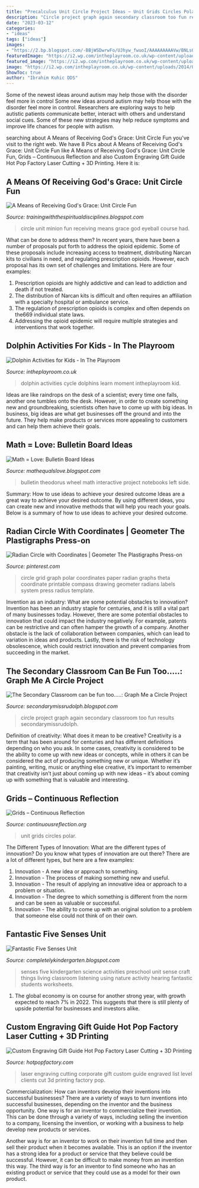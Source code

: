 ```yaml
---
title: "Precalculus Unit Circle Project Ideas ~ Unit Grids Circles Polar"
description: "Circle project graph again secondary classroom too fun results secondarymissrudolph"
date: "2023-03-12"
categories:
- "ideas"
tags: ["ideas"]
images:
- "https://2.bp.blogspot.com/-BBjWSDwrwFo/UJhyw_fwuoI/AAAAAAAAAVw/BNLsQK_VN6A/s1600/photo-1+copy+4+8.39.06+PM.JPG"
featuredImage: "https://i2.wp.com/intheplayroom.co.uk/wp-content/uploads/2014/06/dolphinlifecycle.jpg"
featured_image: "https://i2.wp.com/intheplayroom.co.uk/wp-content/uploads/2014/06/dolphinlifecycle.jpg"
image: "https://i2.wp.com/intheplayroom.co.uk/wp-content/uploads/2014/06/dolphinlifecycle.jpg"
ShowToc: true
author: "Ibrahim Kuhic DDS"
---
```



Some of the newest ideas around autism may help those with the disorder feel more in control
Some new ideas around autism may help those with the disorder feel more in control. Researchers are exploring ways to help autistic patients communicate better, interact with others and understand social cues. Some of these new strategies may help reduce symptoms and improve life chances for people with autism.

	

		
searching about A Means of Receiving God&#039;s Grace: Unit Circle Fun you've visit to the right web. We have 8 Pics about A Means of Receiving God&#039;s Grace: Unit Circle Fun like A Means of Receiving God&#039;s Grace: Unit Circle Fun, Grids – Continuous Reflection and also Custom Engraving Gift Guide Hot Pop Factory Laser Cutting + 3D Printing. Here it is:
		
    
## A Means Of Receiving God&#039;s Grace: Unit Circle Fun

<img loading=lazy src="http://3.bp.blogspot.com/-wSl0S0E_Ja4/VAkUj4jFMDI/AAAAAAAAAFc/cDtN95xLdyw/s1600/Gabby.jpg" onerror="this.onerror=null;this.src='https://tse3.mm.bing.net/th?id=OIP.nnajN4YBkMDEDhhW8oTNvgHaJ4&amp;pid=15.1';" alt="A Means of Receiving God&#039;s Grace: Unit Circle Fun">

_Source: trainingwiththespiritualdisciplines.blogspot.com_

>circle unit minion fun receiving means grace god eyeball course had. 

	

What can be done to address them?
In recent years, there have been a number of proposals put forth to address the opioid epidemic. Some of these proposals include increasing access to treatment, distributing Narcan kits to civilians in need, and regulating prescription opioids. However, each proposal has its own set of challenges and limitations. Here are four examples:
1) Prescription opioids are highly addictive and can lead to addiction and death if not treated. 
2) The distribution of Narcan kits is difficult and often requires an affiliation with a specialty hospital or ambulance service. 
3) The regulation of prescription opioids is complex and often depends on the669 individual state laws. 
4) Addressing the opioid epidemic will require multiple strategies and interventions that work together.

    
## Dolphin Activities For Kids - In The Playroom

<img loading=lazy src="https://i2.wp.com/intheplayroom.co.uk/wp-content/uploads/2014/06/dolphinlifecycle.jpg" onerror="this.onerror=null;this.src='https://tse1.mm.bing.net/th?id=OIP.D9BFl5Sz7Mo4xw1pQQko7wAAAA&amp;pid=15.1';" alt="Dolphin Activities for Kids - In The Playroom">

_Source: intheplayroom.co.uk_

>dolphin activities cycle dolphins learn moment intheplayroom kid. 

	

Ideas are like raindrops on the desk of a scientist; every time one falls, another one tumbles onto the desk. However, in order to create something new and groundbreaking, scientists often have to come up with big ideas. In business, big ideas are what get businesses off the ground and into the future. They help make products or services more appealing to customers and can help them achieve their goals.

    
## Math = Love: Bulletin Board Ideas

<img loading=lazy src="https://2.bp.blogspot.com/-CUskcVp4fpk/VH3pdwB7PRI/AAAAAAAAO00/rCsSjcoXJw0/s1600/IMG_20141201_153907858.jpg" onerror="this.onerror=null;this.src='https://tse3.mm.bing.net/th?id=OIP.8ffNpzHGwNdhKilvXocalAHaNL&amp;pid=15.1';" alt="Math = Love: Bulletin Board Ideas">

_Source: mathequalslove.blogspot.com_

>bulletin theodorus wheel math interactive project notebooks left side. 

	

Summary: How to use ideas to achieve your desired outcome
Ideas are a great way to achieve your desired outcome. By using different ideas, you can create new and innovative methods that will help you reach your goals. Below is a summary of how to use ideas to achieve your desired outcome.

    
## Radian Circle With Coordinates | Geometer The Plastigraphs Press-on

<img loading=lazy src="https://s-media-cache-ak0.pinimg.com/736x/fe/67/3f/fe673f5178d26211c93eeb21d777688f.jpg" onerror="this.onerror=null;this.src='https://tse1.mm.bing.net/th?id=OIP.KWg-cFFhOWh2b6MGmSDQ2wHaHS&amp;pid=15.1';" alt="Radian Circle with Coordinates | Geometer The Plastigraphs Press-on">

_Source: pinterest.com_

>circle grid graph polar coordinates paper radian graphs theta coordinate printable compass drawing geometer radians labels system press radius template. 

	

Invention as an industry: What are some potential obstacles to innovation?
Invention has been an industry staple for centuries, and it is still a vital part of many businesses today. However, there are some potential obstacles to innovation that could impact the industry negatively. For example, patents can be restrictive and can often hamper the growth of a company. Another obstacle is the lack of collaboration between companies, which can lead to variation in ideas and products. Lastly, there is the risk of technology obsolescence, which could restrict innovation and prevent companies from succeeding in the market.

    
## The Secondary Classroom Can Be Fun Too.....: Graph Me A Circle Project

<img loading=lazy src="https://2.bp.blogspot.com/-BBjWSDwrwFo/UJhyw_fwuoI/AAAAAAAAAVw/BNLsQK_VN6A/s1600/photo-1+copy+4+8.39.06+PM.JPG" onerror="this.onerror=null;this.src='https://tse3.mm.bing.net/th?id=OIP.FC1gG7HI9RCpkfkQlgEvtAHaJ4&amp;pid=15.1';" alt="The Secondary Classroom can be fun too.....: Graph Me a Circle Project">

_Source: secondarymissrudolph.blogspot.com_

>circle project graph again secondary classroom too fun results secondarymissrudolph. 

	

Definition of creativity: What does it mean to be creative?
Creativity is a term that has been around for centuries and has different definitions depending on who you ask. In some cases, creativity is considered to be the ability to come up with new ideas or concepts, while in others it can be considered the act of producing something new or unique. Whether it’s painting, writing, music or anything else creative, it’s important to remember that creativity isn’t just about coming up with new ideas – it’s about coming up with something that is valuable and interesting.

    
## Grids – Continuous Reflection

<img loading=lazy src="http://www.continuousreflection.org/wp-content/uploads/2015/03/unitcircleongrid.png" onerror="this.onerror=null;this.src='https://tse3.mm.bing.net/th?id=OIP.YlrvaYos3rNrKSbN9EwN-AHaHG&amp;pid=15.1';" alt="Grids – Continuous Reflection">

_Source: continuousreflection.org_

>unit grids circles polar. 

	

The Different Types of Innovation: What are the different types of innovation?
Do you know what types of innovation are out there? There are a lot of different types, but here are a few examples: 
1. Innovation - A new idea or approach to something. 
2. Innovation - The process of making something new and useful. 
3. Innovation - The result of applying an innovative idea or approach to a problem or situation. 
4. Innovation - The degree to which something is different from the norm and can be seen as valuable or successful. 
5. Innovation - The ability to come up with an original solution to a problem that someone else could not think of on their own.

    
## Fantastic Five Senses Unit

<img loading=lazy src="http://1.bp.blogspot.com/-3enqRdlF0Bw/UtTqutMkPlI/AAAAAAAABeE/dqqd_ZLz6gY/s1600/IMG_1990.jpg" onerror="this.onerror=null;this.src='https://tse1.mm.bing.net/th?id=OIP.iMCJu5eAjSesLHDFseUN3AHaJ4&amp;pid=15.1';" alt="Fantastic Five Senses Unit">

_Source: completelykindergarten.blogspot.com_

>senses five kindergarten science activities preschool unit sense craft things living classroom listening using nature activity hearing fantastic students worksheets. 

	

1. The global economy is on course for another strong year, with growth expected to reach 7% in 2022. This suggests that there is still plenty of upside potential for businesses and investors alike.

    
## Custom Engraving Gift Guide Hot Pop Factory Laser Cutting + 3D Printing

<img loading=lazy src="https://www.hotpopfactory.com/blog/wp-content/uploads/2015/11/IMG_2877-760x507.jpg" onerror="this.onerror=null;this.src='https://tse2.mm.bing.net/th?id=OIP.cxfGt0gcKzWGdwO1RG8jyAHaE8&amp;pid=15.1';" alt="Custom Engraving Gift Guide Hot Pop Factory Laser Cutting + 3D Printing">

_Source: hotpopfactory.com_

>laser engraving cutting corporate gift custom guide engraved list level clients cut 3d printing factory pop. 

	

Commercialization: How can inventors develop their inventions into successful businesses?
There are a variety of ways to turn inventions into successful businesses, depending on the inventor and the business opportunity. 
One way is for an inventor to commercialize their invention. This can be done through a variety of ways, including selling the invention to a company, licensing the invention, or working with a business to help develop new products or services. 

Another way is for an inventor to work on their invention full time and then sell their product when it becomes available. This is an option if the inventor has a strong idea for a product or service that they believe could be successful. However, it can be difficult to make money from an invention this way. 
The third way is for an inventor to find someone who has an existing product or service that they could use as a model for their own product.

